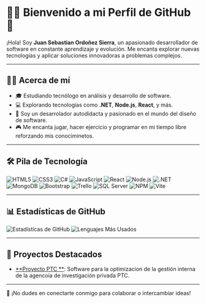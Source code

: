 # 👨‍💻 Bienvenido a mi Perfil de GitHub 👋

¡Hola! Soy **Juan Sebastian Ordoñez Sierra**, un apasionado desarrollador de software en constante aprendizaje y evolución. Me encanta explorar nuevas tecnologías y aplicar soluciones innovadoras a problemas complejos.

---

## 🧑‍🎓 Acerca de mí
- 🎓 Estudiando tecnólogo en análisis y desarrollo de software.
- 💻 Explorando tecnologías como **.NET**, **Node.js**, **React**, y más.
- 🌱 Soy un desarrolador autodidacta y pasionado en el mundo del diseño de software.
- 🎮 Me encanta jugar, hacer ejercicio y programar en mi tiempo libre reforzando mis conociminetos.

---

## 🛠️ Pila de Tecnología

![HTML5](https://img.shields.io/badge/-HTML5-E34F26?logo=html5&logoColor=white&style=flat)
![CSS3](https://img.shields.io/badge/-CSS3-1572B6?logo=css3&logoColor=white&style=flat)
![C#](https://img.shields.io/badge/-C%23-239120?logo=csharp&logoColor=white&style=flat)
![JavaScript](https://img.shields.io/badge/-JavaScript-F7DF1E?logo=javascript&logoColor=black&style=flat)
![React](https://img.shields.io/badge/-React-61DAFB?logo=react&logoColor=black&style=flat)
![Node.js](https://img.shields.io/badge/-Node.js-339933?logo=node.js&logoColor=white&style=flat)
![.NET](https://img.shields.io/badge/-.NET-512BD4?logo=dotnet&logoColor=white&style=flat)
![MongoDB](https://img.shields.io/badge/-MongoDB-47A248?logo=mongodb&logoColor=white&style=flat)
![Bootstrap](https://img.shields.io/badge/-Bootstrap-563D7C?logo=bootstrap&logoColor=white&style=flat)
![Trello](https://img.shields.io/badge/-Trello-0052CC?logo=trello&logoColor=white&style=flat)
![SQL Server](https://img.shields.io/badge/-SQL%20Server-CC2927?logo=microsoft-sql-server&logoColor=white&style=flat)
![NPM](https://img.shields.io/badge/-NPM-CB3837?logo=npm&logoColor=white&style=flat)
![Vite](https://img.shields.io/badge/-Vite-646CFF?logo=vite&logoColor=white&style=flat)

---

## 📊 Estadísticas de GitHub

![Estadísticas de GitHub](https://github-readme-stats.vercel.app/api?username=juanse0001&show_icons=true&theme=radical)
![Lenguajes Más Usados](https://github-readme-stats.vercel.app/api/top-langs/?username=juanse0001&layout=compact&theme=radical)

---

## 🚀 Proyectos Destacados

- [**Proyecto PTC **](https://github.com/YousyCamila/PROYECTO-PTC): Software para la optimizacion de la gestión interna de la agencoia de investigación privada PTC.

---

🤝 ¡No dudes en conectarte conmigo para colaborar o intercambiar ideas!
